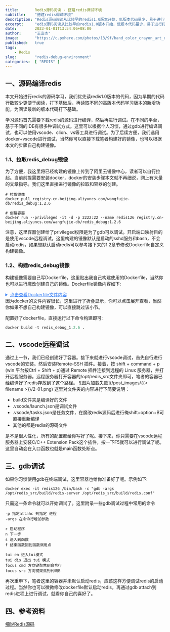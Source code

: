 ```yaml
---
title:       Redis源码阅读 - 搭建redis调试环境
subtitle:    "搭建redis调试环境"
description: "Redis源码阅读从比较早的redis1.0版本开始，低版本代码量少，易于进行打基础。为了一劳永逸，这里使用docker构建redis的调试镜像，并通过vscode远程调试。也可以根据文章中提供的Dockerfile自定义构建镜像进行redis调试。"
excerpt:     "edis源码阅读从比较早的redis1.0版本开始，低版本代码量少，易于进行打基础。为了一劳永逸，这里使用docker构建redis的调试镜像，并通过vscode远程调试。也可以根据文章中提供的Dockerfile自定义构建镜像进行redis调试。"
date:        2023-01-01T13:54:06+08:00
author:      "王富杰"
image:       "https://c.pxhere.com/photos/13/9f/hand_color_crayon_art_drawing-180149.jpg!d"
published:   true
tags:
    - Redis
slug:        "redis-debug-environment"
categories:  [ "REDIS" ]
---
```


## 一、源码编译redis
本文开始进行redis的源码学习，我们优先读redis1.0版本的代码，因为早期的代码行数较少更便于阅读，打下基础后，再读取不同的高版本代码学习版本的新增功能，为阅读最新的版本代码打下基础。

学习源码首先需要下载redis的源码进行编译，然后再进行调试。在不同的平台，基于不同的IDE有很多种调试方式。这里可以根据个人习惯，通过gdb进行编译调试，也可以使用vscode、clion、vs等工具进行调试。为了后续方便，我们选用docker+vscode进行调试，当然你可以直接下载笔者构建好的镜像，也可以根据本文的步骤自己构建镜像。

### 1.1、拉取redis_debug镜像
为了方便，我这里将已经构建的镜像上传到了阿里云镜像中心，读者可以自行拉起。当前前提需要安装docker，docker的安装步骤本文就不再细说，网上有大量的文章指导。我们这里直接进行镜像的拉取和容器的创建。
```shell
# 拉取镜像
docker pull registry.cn-beijing.aliyuncs.com/wangfujie-db/redis_debug:1.2.6

# 创建容器
docker run --privileged -it -d -p 2222:22 --name redis126 registry.cn-beijing.aliyuncs.com/wangfujie-db/redis_debug:1.2.6
```
注意，这里容器创建给了privileged权限是为了gdb可以调试。开启端口映射目的是使用vscode远程调试。这里构建的镜像默认是启动的sshd服务和bash，不会启动redis，如果想默认启动redis可以参考接下来的1.2章节修改Dockerfile自定义构建镜像。

### 1.2、构建redis_debug镜像
构建镜像需要自己写Dockerfile，这里贴出我自己构建使用的Dockerfile，当然你也可以进行魔改创建自己的镜像。Dockerfile镜像内容如下:
<details>
 <summary style="cursor: pointer; color: #3b82f6; text-decoration: underline;">
    点击查看Dockerfile文件内容
</summary>

```dockerfile
FROM ubuntu:24.04
LABEL version="1.2.6" description="Redis 1.2.6 debugging environment based on Ubuntu 24.04" auth="wangfujie" email="wfj914@163.com"

WORKDIR /opt

ARG REDIS_PACKAGE=redis-1.2.6.tar.gz

ENV REDIS_HOME=/opt/redis
ENV PATH=$REDIS_HOME/bin:$PATH

RUN apt update && apt install -y vim \
    make \
    gcc \
    gdb \
    openssh-server

ADD https://download.redis.io/releases/${REDIS_PACKAGE} /opt

RUN mkdir /opt/redis_src && \
    tar -zxvf /opt/${REDIS_PACKAGE} -C /opt/redis_src --strip-components=1 && \
    cd /opt/redis_src && \
    mkdir build && \
    cd build && \
    make -f ../Makefile VPATH=.. BUILD_DIR=. CFLAGS='-g -O0' && \
    cp ../redis.conf . && \
    rm /opt/${REDIS_PACKAGE} && \
    mkdir -p /var/run/sshd && \
    ssh-keygen -A && \
    mkdir -p /run/sshd && \
    chmod 0755 /run/sshd && \
    sed -i 's/^#PermitRootLogin prohibit-password/PermitRootLogin yes/' /etc/ssh/sshd_config && \
    echo "root:1" | chpasswd && \
    mkdir /opt/redis_src/.vscode


RUN cd /opt/redis_src/.vscode && \
    cat <<EOF > /opt/redis_src/.vscode/tasks.json
{
    "version": "2.0.0",
    "tasks": [
        {
            "label": "Build Redis (debug + copy config)",
            "type": "shell",
            "command": "bash",
            "args": [
                "-c",
                "mkdir -p build; cd build; make -f ../Makefile V=1 VPATH=.. BUILD_DIR=. CFLAGS='-g -O0'; cp ../redis.conf ./"
            ],
            "options": {
                "cwd": "\${workspaceFolder}"
            },
            "group": {
                "kind": "build",
                "isDefault": true
            },
            "problemMatcher": [
                "$gcc"
            ]
        }
    ]
}
EOF

RUN cd /opt/redis_src/.vscode && \
    cat <<EOF > /opt/redis_src/.vscode/launch.json
{
    "version": "0.2.0",
    "configurations": [
        {
            "name": "Debug redis-server",
            "type": "cppdbg",
            "request": "launch",
            "program": "\${workspaceFolder}/build/redis-server",
            "args": [
                "redis.conf"
            ],
            "stopAtEntry": true,
            "cwd": "\${workspaceFolder}/build",
            "environment": [],
            "externalConsole": false,
            "MIMode": "gdb",
            "miDebuggerPath": "/usr/bin/gdb",
            "setupCommands": [
                {
                    "description": "Enable pretty-printing for gdb",
                    "text": "-enable-pretty-printing",
                    "ignoreFailures": true
                }
            ]
        },
        {
            "name": "Debug redis-cli",
            "type": "cppdbg",
            "request": "launch",
            "program": "\${workspaceFolder}/build/redis-cli",
            "args": [
                "-h",
                "127.0.0.1",
                "-p",
                "6379"
            ],
            "stopAtEntry": true,
            "cwd": "\${workspaceFolder}/build",
            "environment": [],
            "externalConsole": false,
            "MIMode": "gdb",
            "miDebuggerPath": "/usr/bin/gdb",
            "setupCommands": [
                {
                    "description": "Enable pretty-printing for gdb",
                    "text": "-enable-pretty-printing",
                    "ignoreFailures": true
                }
            ]
        }
    ]
}
EOF

CMD [ "bash", "-c", "/usr/sbin/sshd && exec bash" ]
```
</details>
因为docker的文件内容很长，这里进行了折叠显示，你可以点击展开查看，当然你如果不想自己构建镜像，可以直接跳过该小节。

配置好了dockerfile，直接运行以下命令构建即可:
```python
docker build -t redis_debug_1.2.6 .
```

## 二、vscode远程调试
通过上一节，我们已经创建好了容器。接下来就进行vscode调试，首先自行进行vscode的安装。然后安装Remote-SSH 插件。接着，按 shift + command + p  (win 平台按Ctrl + Shift + p)通过 Remote 插件连接到远程的 Linux 服务器，并打开远程服务器。远程服务器打开容器的/opt/redis_src文件夹即可，笔者的容器已经编译好了redis存放到了这个路径。
![图片加载失败](/post_images/{{< filename >}}/2-01.png)
这里对文件夹的内容进行下简要说明：
* build文件夹是编译好的文件
* .vscode/launch.json是调试文件
* .vscode/tasks.json是任务文件，在魔改redis源码后进行俺shift+option+B可直接重新编译
* 其他的都是redis的源码文件

是不是很人性化，所有的配置都给你写好了呢。接下来，你只需要在vscode远程服务器上安装C/C++ Extension Pack这个插件，按一下F5就可以进行调试了呢。这里自动会在入口函数也就是main函数处断点。

## 三、gdb调试
如果你习惯使用gdb在终端调试，这里容器也给你准备好了呢。示例如下:
```shell
docker exec -it redis126 /bin/bash -c "gdb -args /opt/redis_src/build/redis-server /opt/redis_src/build/redis.conf"
```
只需这一条命令就可以开始调试了。这里附录一些gdb调试过程中常用的命令
```shell
-p 指定attahc 到指定 进程
-args 在命令行增加参数

r 启动程序
n 下一步
s 进入到函数
f 结束函数回到函数调用点

tui en 进入tui模式
tui dis 退出 tui 模式
focus cmd 方向键聚焦到命令行
focus src 方向键聚焦到代码ß
```
再次重申下，笔者这里的容器并未默认启动redis，应该这样方便调试redis的启动过程。当然你也可以微微修改dockerfile默认启动redis，再通过gdb attach到redis进程上进行调试，就看你自己的喜好了。

## 四、参考资料
[细说Redis源码](https://github.com/shencong1992/RedisNotes/blob/main/%E7%BB%86%E8%AF%B4Redis%E6%BA%90%E7%A0%81-%E7%AE%80%E5%8C%96%E7%89%88.pdf)